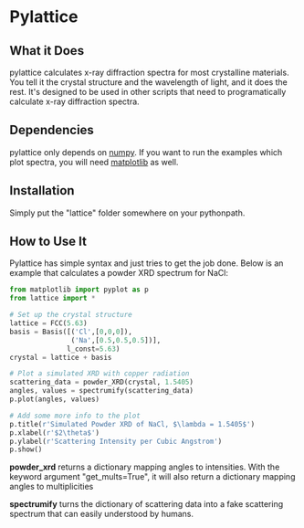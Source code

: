 # Pylattice

## What it Does

pylattice calculates x-ray diffraction spectra for most crystalline materials. You tell it the crystal structure and the wavelength of light, and it does the rest. It's designed to be used in other scripts that need to programatically calculate x-ray diffraction spectra.

## Dependencies

pylattice only depends on [numpy](http://www.numpy.org). If you want to run the examples which plot spectra, you will need [matplotlib](http://matplotlib.org) as well.

## Installation

Simply put the "lattice" folder somewhere on your pythonpath.

## How to Use It

Pylattice has simple syntax and just tries to get the job done. Below is an example that calculates a powder XRD spectrum for NaCl:

```python
from matplotlib import pyplot as p
from lattice import *

# Set up the crystal structure
lattice = FCC(5.63)
basis = Basis([('Cl',[0,0,0]),
               ('Na',[0.5,0.5,0.5])],
              l_const=5.63)
crystal = lattice + basis

# Plot a simulated XRD with copper radiation
scattering_data = powder_XRD(crystal, 1.5405)
angles, values = spectrumify(scattering_data)
p.plot(angles, values)

# Add some more info to the plot
p.title(r'Simulated Powder XRD of NaCl, $\lambda = 1.5405$')
p.xlabel(r'$2\theta$')
p.ylabel(r'Scattering Intensity per Cubic Angstrom')
p.show()
```

__powder_xrd__ returns a dictionary mapping angles to intensities. With the keyword argument "get_mults=True", it will also return a dictionary mapping angles to multiplicities

__spectrumify__ turns the dictionary of scattering data into a fake scattering spectrum that can easily understood by humans.
